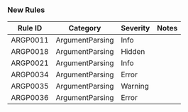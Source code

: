 ### New Rules

Rule ID | Category | Severity | Notes
--------|----------|----------|-------
ARGP0011 | ArgumentParsing | Info |
ARGP0018 | ArgumentParsing | Hidden |
ARGP0021 | ArgumentParsing | Info |
ARGP0034 | ArgumentParsing | Error |
ARGP0035 | ArgumentParsing | Warning |
ARGP0036 | ArgumentParsing | Error |
